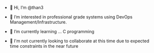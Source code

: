 - 👋 Hi, I’m @than3
- 👀 I’m interested in professional grade systems using DevOps Management/Infrastructure.

- 🌱 I’m currently learning ... C programming
- 💞️ I'm not currently looking to collaborate at this time due to expected time constraints in the near future

<!---
than3-bits/than3-bits is a ✨ special ✨ repository because its `README.md` (this file) appears on your GitHub profile.
You can click the Preview link to take a look at your changes.
--->
